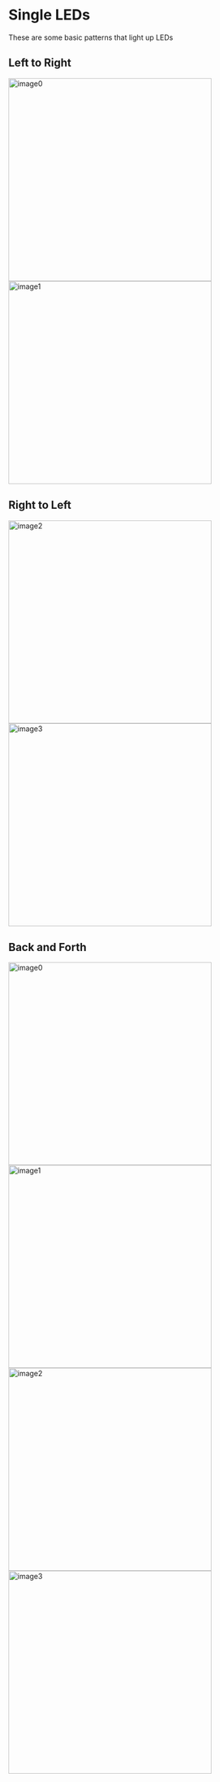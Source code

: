 # Single LEDs

These are some basic patterns that light up LEDs 

## Left to Right
<img height="400" alt="image0" src="https://github.com/user-attachments/assets/c6d8e83e-d3df-45d8-a9c8-04ca52ca6beb" />
<img height="400" alt="image1" src="https://github.com/user-attachments/assets/7fe7ccaa-d06b-4e89-8587-a5fadbbfbc75" />


## Right to Left
<img height="400" alt="image2" src="https://github.com/user-attachments/assets/695520ad-dfa3-46d9-bdf2-27a7ff6e5d91" />
<img height="400" alt="image3" src="https://github.com/user-attachments/assets/abc3cc11-6141-40d2-ad16-7248d502dd48" />

## Back and Forth
<img height="400" alt="image0" src="https://github.com/user-attachments/assets/c6d8e83e-d3df-45d8-a9c8-04ca52ca6beb" />
<img height="400" alt="image1" src="https://github.com/user-attachments/assets/7fe7ccaa-d06b-4e89-8587-a5fadbbfbc75" />
<img height="400" alt="image2" src="https://github.com/user-attachments/assets/695520ad-dfa3-46d9-bdf2-27a7ff6e5d91" />
<img height="400" alt="image3" src="https://github.com/user-attachments/assets/abc3cc11-6141-40d2-ad16-7248d502dd48" />
